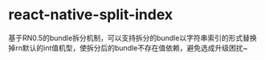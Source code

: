 # react-native-split-index
基于RN0.5的bundle拆分机制，可以支持拆分的bundle以字符串索引的形式替换掉rn默认的int值机型，使拆分后的bundle不存在值依赖，避免选成升级困扰~
